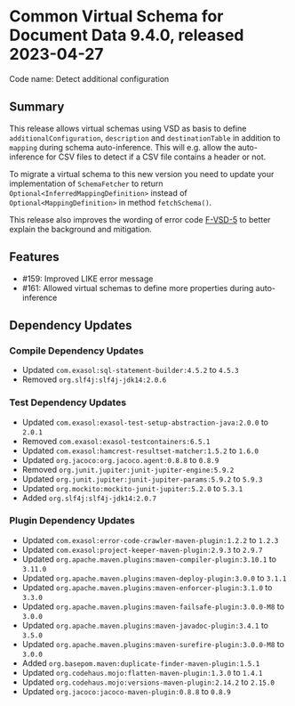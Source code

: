 # Common Virtual Schema for Document Data 9.4.0, released 2023-04-27

Code name: Detect additional configuration

## Summary

This release allows virtual schemas using VSD as basis to define `additionalConfiguration`, `description` and `destinationTable` in addition to `mapping` during schema auto-inference. This will e.g. allow the auto-inference for CSV files to detect if a CSV file contains a header or not.

To migrate a virtual schema to this new version you need to update your implementation of `SchemaFetcher` to return `Optional<InferredMappingDefinition>` instead of `Optional<MappingDefinition>` in method `fetchSchema()`.

This release also improves the wording of error code [F-VSD-5](https://exasol.github.io/error-catalog/error-codes/f-vsd-5.html) to better explain the background and mitigation.

## Features

* #159: Improved LIKE error message
* #161: Allowed virtual schemas to define more properties during auto-inference

## Dependency Updates

### Compile Dependency Updates

* Updated `com.exasol:sql-statement-builder:4.5.2` to `4.5.3`
* Removed `org.slf4j:slf4j-jdk14:2.0.6`

### Test Dependency Updates

* Updated `com.exasol:exasol-test-setup-abstraction-java:2.0.0` to `2.0.1`
* Removed `com.exasol:exasol-testcontainers:6.5.1`
* Updated `com.exasol:hamcrest-resultset-matcher:1.5.2` to `1.6.0`
* Updated `org.jacoco:org.jacoco.agent:0.8.8` to `0.8.9`
* Removed `org.junit.jupiter:junit-jupiter-engine:5.9.2`
* Updated `org.junit.jupiter:junit-jupiter-params:5.9.2` to `5.9.3`
* Updated `org.mockito:mockito-junit-jupiter:5.2.0` to `5.3.1`
* Added `org.slf4j:slf4j-jdk14:2.0.7`

### Plugin Dependency Updates

* Updated `com.exasol:error-code-crawler-maven-plugin:1.2.2` to `1.2.3`
* Updated `com.exasol:project-keeper-maven-plugin:2.9.3` to `2.9.7`
* Updated `org.apache.maven.plugins:maven-compiler-plugin:3.10.1` to `3.11.0`
* Updated `org.apache.maven.plugins:maven-deploy-plugin:3.0.0` to `3.1.1`
* Updated `org.apache.maven.plugins:maven-enforcer-plugin:3.1.0` to `3.3.0`
* Updated `org.apache.maven.plugins:maven-failsafe-plugin:3.0.0-M8` to `3.0.0`
* Updated `org.apache.maven.plugins:maven-javadoc-plugin:3.4.1` to `3.5.0`
* Updated `org.apache.maven.plugins:maven-surefire-plugin:3.0.0-M8` to `3.0.0`
* Added `org.basepom.maven:duplicate-finder-maven-plugin:1.5.1`
* Updated `org.codehaus.mojo:flatten-maven-plugin:1.3.0` to `1.4.1`
* Updated `org.codehaus.mojo:versions-maven-plugin:2.14.2` to `2.15.0`
* Updated `org.jacoco:jacoco-maven-plugin:0.8.8` to `0.8.9`
